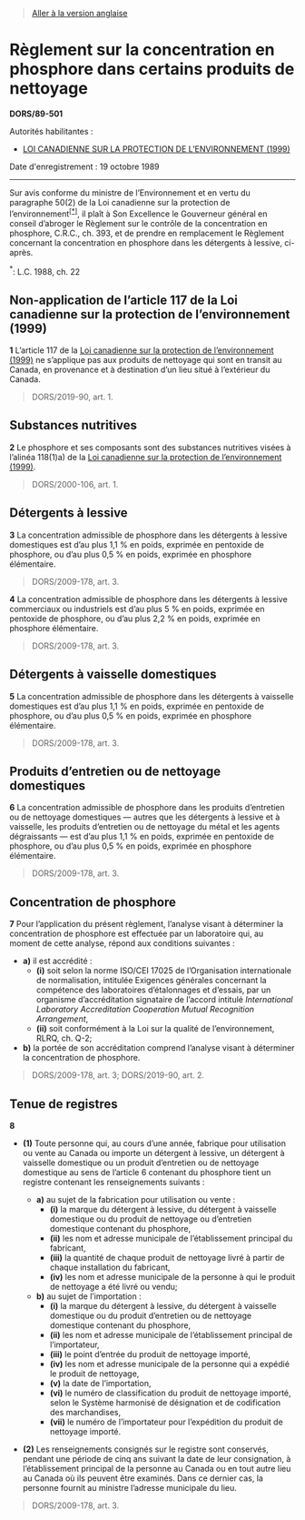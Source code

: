 > [Aller à la version anglaise](/en/Regulations/Statutory%20Orders%20and%20Regulations/89/501.md)

# Règlement sur la concentration en phosphore dans certains produits de nettoyage

**DORS/89-501**

Autorités habilitantes : 
- [LOI CANADIENNE SUR LA PROTECTION DE L’ENVIRONNEMENT (1999)](/fr/Lois/Lois%20du%20Canada/1999/ch.%2033.md)

Date d'enregistrement : 19 octobre 1989

----------

Sur avis conforme du ministre de l’Environnement et en vertu du paragraphe 50(2) de la Loi canadienne sur la protection de l’environnement<sup><a href='#footnote1_f'>[*]</a></sup>, il plaît à Son Excellence le Gouverneur général en conseil d’abroger le Règlement sur le contrôle de la concentration en phosphore, C.R.C., ch. 393, et de prendre en remplacement le Règlement concernant la concentration en phosphore dans les détergents à lessive, ci-après.

<a name='footnote1_f'><sup>*</sup></a>: L.C. 1988, ch. 22<br />




## Non-application de l’article 117 de la Loi canadienne sur la protection de l’environnement (1999)


**1** L’article 117 de la [Loi canadienne sur la protection de l’environnement (1999)](/fr/Lois/Lois%20du%20Canada/1999/ch.%2033.md) ne s’applique pas aux produits de nettoyage qui sont en transit au Canada, en provenance et à destination d’un lieu situé à l’extérieur du Canada.
> DORS/2019-90, art. 1.





## Substances nutritives


**2** Le phosphore et ses composants sont des substances nutritives visées à l’alinéa 118(1)a) de la [Loi canadienne sur la protection de l’environnement (1999)](/fr/Lois/Lois%20du%20Canada/1999/ch.%2033.md).
> DORS/2000-106, art. 1.





## Détergents à lessive


**3** La concentration admissible de phosphore dans les détergents à lessive domestiques est d’au plus 1,1 % en poids, exprimée en pentoxide de phosphore, ou d’au plus 0,5 % en poids, exprimée en phosphore élémentaire.
> DORS/2009-178, art. 3.




**4** La concentration admissible de phosphore dans les détergents à lessive commerciaux ou industriels est d’au plus 5 % en poids, exprimée en pentoxide de phosphore, ou d’au plus 2,2 % en poids, exprimée en phosphore élémentaire.
> DORS/2009-178, art. 3.





## Détergents à vaisselle domestiques


**5** La concentration admissible de phosphore dans les détergents à vaisselle domestiques est d’au plus 1,1 % en poids, exprimée en pentoxide de phosphore, ou d’au plus 0,5 % en poids, exprimée en phosphore élémentaire.
> DORS/2009-178, art. 3.





## Produits d’entretien ou de nettoyage domestiques


**6** La concentration admissible de phosphore dans les produits d’entretien ou de nettoyage domestiques — autres que les détergents à lessive et à vaisselle, les produits d’entretien ou de nettoyage du métal et les agents dégraissants — est d’au plus 1,1 % en poids, exprimée en pentoxide de phosphore, ou d’au plus 0,5 % en poids, exprimée en phosphore élémentaire.
> DORS/2009-178, art. 3.





## Concentration de phosphore


**7** Pour l’application du présent règlement, l’analyse visant à déterminer la concentration de phosphore est effectuée par un laboratoire qui, au moment de cette analyse, répond aux conditions suivantes :
- **a)** il est accrédité :
	- **(i)** soit selon la norme ISO/CEI 17025 de l’Organisation internationale de normalisation, intitulée Exigences générales concernant la compétence des laboratoires d’étalonnages et d’essais, par un organisme d’accréditation signataire de l’accord intitulé *International Laboratory Accreditation Cooperation Mutual Recognition Arrangement*,
	- **(ii)** soit conformément à la Loi sur la qualité de l’environnement, RLRQ, ch. Q-2;
- **b)** la portée de son accréditation comprend l’analyse visant à déterminer la concentration de phosphore.
> DORS/2009-178, art. 3; DORS/2019-90, art. 2.





## Tenue de registres


**8** 

- **(1)** Toute personne qui, au cours d’une année, fabrique pour utilisation ou vente au Canada ou importe un détergent à lessive, un détergent à vaisselle domestique ou un produit d’entretien ou de nettoyage domestique au sens de l’article 6 contenant du phosphore tient un registre contenant les renseignements suivants :
	- **a)** au sujet de la fabrication pour utilisation ou vente :
		- **(i)** la marque du détergent à lessive, du détergent à vaisselle domestique ou du produit de nettoyage ou d’entretien domestique contenant du phosphore,
		- **(ii)** les nom et adresse municipale de l’établissement principal du fabricant,
		- **(iii)** la quantité de chaque produit de nettoyage livré à partir de chaque installation du fabricant,
		- **(iv)** les nom et adresse municipale de la personne à qui le produit de nettoyage a été livré ou vendu;
	- **b)** au sujet de l’importation :
		- **(i)** la marque du détergent à lessive, du détergent à vaisselle domestique ou du produit d’entretien ou de nettoyage domestique contenant du phosphore,
		- **(ii)** les nom et adresse municipale de l’établissement principal de l’importateur,
		- **(iii)** le point d’entrée du produit de nettoyage importé,
		- **(iv)** les nom et adresse municipale de la personne qui a expédié le produit de nettoyage,
		- **(v)** la date de l’importation,
		- **(vi)** le numéro de classification du produit de nettoyage importé, selon le Système harmonisé de désignation et de codification des marchandises,
		- **(vii)** le numéro de l’importateur pour l’expédition du produit de nettoyage importé.

- **(2)** Les renseignements consignés sur le registre sont conservés, pendant une période de cinq ans suivant la date de leur consignation, à l’établissement principal de la personne au Canada ou en tout autre lieu au Canada où ils peuvent être examinés. Dans ce dernier cas, la personne fournit au ministre l’adresse municipale du lieu.
> DORS/2009-178, art. 3.



